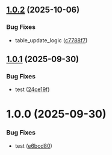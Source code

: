 ## [1.0.2](https://github.com/jadestar01/TableSO/compare/v1.0.1...v1.0.2) (2025-10-06)


### Bug Fixes

* table_update_logic ([c7788f7](https://github.com/jadestar01/TableSO/commit/c7788f79436db62b492861047563beaea4b51980))

## [1.0.1](https://github.com/jadestar01/TableSO/compare/v1.0.0...v1.0.1) (2025-09-30)


### Bug Fixes

* test ([24ce19f](https://github.com/jadestar01/TableSO/commit/24ce19fc53e1238118e5d53193d8d785f1a7275d))

# 1.0.0 (2025-09-30)


### Bug Fixes

* test ([e6bcd80](https://github.com/jadestar01/TableSO/commit/e6bcd808440f9e4b3978ab33d5e031ab697d0929))
